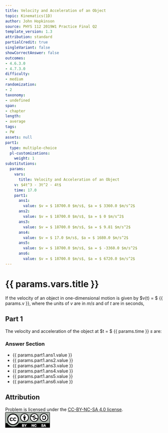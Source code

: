 ```yaml
---
title: Velocity and Acceleration of an Object
topic: Kinematics(1D)
author: John Hopkinson
source: PHYS 112 2019W1 Practice Final Q2
template_version: 1.3
attribution: standard
partialCredit: true
singleVariant: false
showCorrectAnswer: false
outcomes:
- 4.6.3.0
- 4.7.3.0
difficulty:
- medium
randomization:
- 2
taxonomy:
- undefined
span:
- chapter
length:
- average
tags:
- PW
assets: null
part1:
  type: multiple-choice
  pl-customizations:
    weight: 1
substitutions:
  params:
    vars:
      title: Velocity and Acceleration of an Object
    v: $4t^3 - 3t^2 - 4t$
    time: 17.0
    part1:
      ans1:
        value: $v = $ 18700.0 $m/s$, $a = $ 3360.0 $m/s^2$
      ans2:
        value: $v = $ 18700.0 $m/s$, $a = $ 0 $m/s^2$
      ans3:
        value: $v = $ 18700.0 $m/s$, $a = $ 9.81 $m/s^2$
      ans4:
        value: $v = $ 17.0 $m/s$, $a = $ 1680.0 $m/s^2$
      ans5:
        value: $v = $ 18700.0 $m/s$, $a = $ -3360.0 $m/s^2$
      ans6:
        value: $v = $ 18700.0 $m/s$, $a = $ 6720.0 $m/s^2$
---
```

# {{ params.vars.title }}
If the velocity of an object in one-dimensional motion is given by $v(t) = $ {{ params.v }}, where the units of $v$ are in $m/s$ and of $t$ are in seconds,

## Part 1

The velocity and acceleration of the object at $t = $ {{ params.time }} $s$ are:

### Answer Section

- {{ params.part1.ans1.value }}
- {{ params.part1.ans2.value }}
- {{ params.part1.ans3.value }}
- {{ params.part1.ans4.value }}
- {{ params.part1.ans5.value }}
- {{ params.part1.ans6.value }}

## Attribution

Problem is licensed under the [CC-BY-NC-SA 4.0 license](https://creativecommons.org/licenses/by-nc-sa/4.0/).<br> ![The Creative Commons 4.0 license requiring attribution-BY, non-commercial-NC, and share-alike-SA license.](https://raw.githubusercontent.com/firasm/bits/master/by-nc-sa.png)